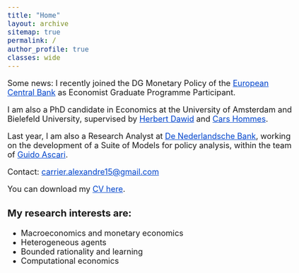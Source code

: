 ```yaml
---
title: "Home"
layout: archive
sitemap: true
permalink: /
author_profile: true
classes: wide
---
```

<style>
  body {
    font-size: 18px; /* Adjust body font size as needed */
  }
  h1, h2, h3, h4, h5, h6 {
    font-size: 22px; /* Adjust heading font sizes as needed */
  }
  .author__avatar {
    width: 100px; /* Adjust avatar size as needed */
    height: 100px; /* Adjust avatar size as needed */
  }
  a {
    color: #0044cc; /* This is a deeper blue color; adjust the hex value as needed */
  }

  a:hover {
    color: #003399; /* This is even darker for when you hover over the link; adjust as needed */
  }
</style>


<!-- <p style="text-align: justify">-->
Some news: I recently joined the DG Monetary Policy of the [European Central Bank](https://www.ecb.europa.eu/home/html/index.en.html) as Economist Graduate Programme Participant.

I am also a PhD candidate in Economics at the University of Amsterdam and Bielefeld University, supervised by [Herbert Dawid](https://www.uni-bielefeld.de/fakultaeten/wirtschaftswissenschaften/lehrbereiche/etace/team/herbert-dawid/) and [Cars Hommes](https://www.uva.nl/en/profile/h/o/c.h.hommes/c.h.hommes.html).

Last year, I am also a Research Analyst at [De Nederlandsche Bank](https://www.dnb.nl/en/), working on the development of a Suite of Models for policy analysis, within the team of [Guido Ascari](https://sites.google.com/site/guidoascari/home?authuser=0).


<!--</p> -->



Contact: carrier.alexandre15@gmail.com

You can download my [CV here](/assets/CV_Alexandre_Carrier_Nov2023.pdf).

<!-- <p style="text-align: justify">
My research is driven towards characterizing, quantifying, and, ultimately, predicting natural phenomena by way of mathematical modelling.
Within this purview, numerical methods are indispensable.
Indeed, they <em>must</em> be used in order to make informed decisions and reach reliable conclusions when facing contemporary problems in science and engineering.
By employing mathematical tools from functional analysis, topology, differential geometry, and numerical linear algebra, the intent of my research is to develop the most accurate and practical numerical methods for modern scientific and engineering purposes.
</p> -->



### My research interests are:
- Macroeconomics and monetary economics
- Heterogeneous agents
- Bounded rationality and learning
- Computational economics
